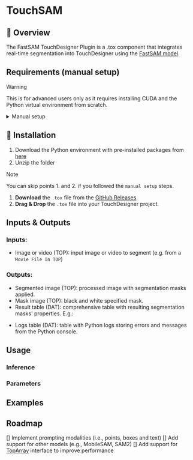 # TouchSAM
## 🎨 Overview
The FastSAM TouchDesigner Plugin is a .tox component that integrates real-time segmentation into TouchDesigner using the [FastSAM model](https://docs.ultralytics.com/models/fast-sam/).

## Requirements (manual setup)
> [!WARNING]
> This is for advanced users only as it requires installing CUDA and the Python virtual environment from scratch.

<details>
  <summary>Manual setup</summary>

  1. Install Python 3.11.x (the higher x, the better)
  2. Install [CUDA Toolkit](https://developer.nvidia.com/cuda-11-8-0-download-archive) 11.8
  3. Install the required packages
  ```bash
  pip install torch torchvision torchaudio --index-url https://download.pytorch.org/whl/cu118 ultralytics
  ```
  4. Proceed with the `Installation` steps
</details>

## 🚀 Installation
1. Download the Python environment with pre-installed packages from [here](https://drive.google.com/file/d/1cJnc45tdVYzpREvWfON3MRuD5XWBkSCO/view?usp=sharing)
2. Unzip the folder
> [!NOTE]
> You can skip points 1. and 2. if you followed the `manual setup` steps.
1. **Download** the `.tox` file from the [GitHub Releases]().
2. **Drag & Drop** the `.tox` file into your TouchDesigner project.

## Inputs & Outputs

### Inputs:
- Image or video (TOP): input image or video to segment (e.g. from a `Movie File In TOP`)
### Outputs:
- Segmented image (TOP): processed image with segmentation masks applied.
- Mask image (TOP): black and white specified mask.
- Result table (DAT): comprehensive table with resulting segmentation masks' properties. E.g.:

[//]: # (put a table)

- Logs table (DAT): table with Python logs storing errors and messages from the Python console.

## Usage

### Inference

### Parameters

## Examples

## Roadmap
[] Implement prompting modalities (i.e., points, boxes and text)
[] Add support for other models (e.g., MobileSAM, SAM2)
[] Add support for [TopArray](https://github.com/IntentDev/TopArray) interface to improve performance